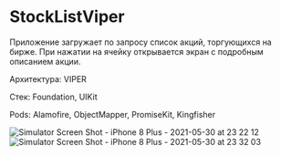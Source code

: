 # StockListViper

 Приложение загружает по запросу список акций, торгующихся на бирже. При нажатии на ячейку открывается экран с подробным описанием акции.
 
 Архитектура: VIPER
 
 Стек: Foundation, UIKit
 
 Pods: Alamofire, ObjectMapper, PromiseKit, Kingfisher

 
 ![Simulator Screen Shot - iPhone 8 Plus - 2021-05-30 at 23 22 12](https://user-images.githubusercontent.com/54894715/120119273-80374a00-c19f-11eb-9806-a2456cca5d95.png)
 &nbsp;&nbsp;&nbsp;&nbsp;&nbsp;&nbsp;&nbsp;&nbsp;
![Simulator Screen Shot - iPhone 8 Plus - 2021-05-30 at 23 32 03](https://user-images.githubusercontent.com/54894715/120119279-85949480-c19f-11eb-8057-5b1af375bd7e.png)

